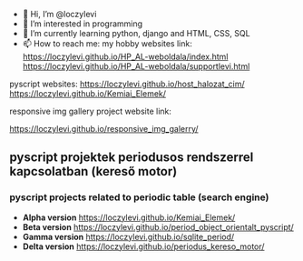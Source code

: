 - 👋 Hi, I’m @loczylevi
- 👀 I’m interested in programming 
- 🌱 I’m currently learning python, django and HTML, CSS, SQL
- 📫 How to reach me:
my hobby websites link: https://loczylevi.github.io/HP_AL-weboldala/index.html
https://loczylevi.github.io/HP_AL-weboldala/supportlevi.html

pyscript websites:
https://loczylevi.github.io/host_halozat_cim/
https://loczylevi.github.io/Kemiai_Elemek/

responsive img gallery project website link:

https://loczylevi.github.io/responsive_img_galerry/
<!---
loczylevi/loczylevi is a ✨ special ✨ repository because its `README.md` (this file) appears on your GitHub profile.
You can click the Preview link to take a look at your changes.
--->

## pyscript projektek periodusos rendszerrel kapcsolatban (kereső motor) 
### pyscript projects related to periodic table (search engine)

* __Alpha version__ https://loczylevi.github.io/Kemiai_Elemek/
* __Beta version__ https://loczylevi.github.io/period_object_orientalt_pyscript/
* __Gamma version__ https://loczylevi.github.io/sqlite_period/
* __Delta version__ https://loczylevi.github.io/periodus_kereso_motor/ 
